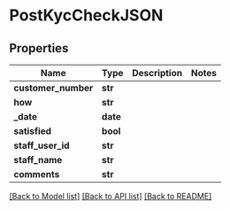 # PostKycCheckJSON

## Properties
Name | Type | Description | Notes
------------ | ------------- | ------------- | -------------
**customer_number** | **str** |  | 
**how** | **str** |  | 
**_date** | **date** |  | 
**satisfied** | **bool** |  | 
**staff_user_id** | **str** |  | 
**staff_name** | **str** |  | 
**comments** | **str** |  | 

[[Back to Model list]](../README.md#documentation-for-models) [[Back to API list]](../README.md#documentation-for-api-endpoints) [[Back to README]](../README.md)


